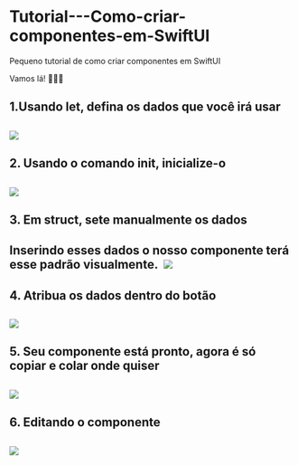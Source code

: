 # Tutorial---Como-criar-componentes-em-SwiftUI
<p> Pequeno tutorial de como criar componentes em SwiftUI</p>


Vamos lá! 👩🏽‍💻

<h2>1.Usando let, defina os dados que você irá usar <h2/>
<img src="https://user-images.githubusercontent.com/102704880/204399996-5438800f-4e09-4347-9e5f-8ab58f12d29f.gif"/>

<h2>2. Usando o comando init, inicialize-o<h2/>
<img src="https://user-images.githubusercontent.com/102704880/204400461-2e35af32-2d28-445b-a681-70be83be9483.gif"/>

<h2>3. Em struct, sete manualmente os dados<h2/>
Inserindo esses dados o nosso componente terá esse padrão visualmente. 
<img src="https://user-images.githubusercontent.com/102704880/204401040-b1e338eb-d02e-4df5-9600-e6ad80805aba.gif"/>

<h2>4. Atribua os dados dentro do botão<h2/>
<img src="https://user-images.githubusercontent.com/102704880/204401147-a775910f-f236-4fa9-bf60-ab461c997d38.gif"/>

<h2>5. Seu componente está pronto, agora é só copiar e colar onde quiser<h2/>
<img src="https://user-images.githubusercontent.com/102704880/204401347-b8039c48-f11d-4476-926b-7508897982a9.gif"/>

<h2>6. Editando o componente<h2/>
<img src="https://user-images.githubusercontent.com/102704880/204401437-c99158d6-f0b2-4d8e-9193-a4ea4bc57fe6.gif"/>
